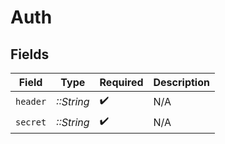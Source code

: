 # Auth


## Fields

| Field              | Type               | Required           | Description        |
| ------------------ | ------------------ | ------------------ | ------------------ |
| `header`           | *::String*         | :heavy_check_mark: | N/A                |
| `secret`           | *::String*         | :heavy_check_mark: | N/A                |